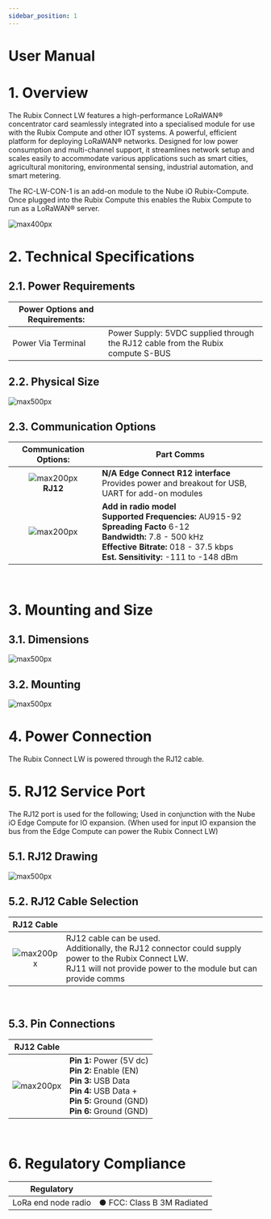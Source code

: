 ```yaml
---
sidebar_position: 1
---
```


# User Manual

# 1. Overview
The Rubix Connect LW features a high-performance LoRaWAN® concentrator card seamlessly integrated into a specialised module for use with the Rubix Compute and other IOT systems. 
A powerful, efficient platform for deploying LoRaWAN® networks. Designed for low power consumption and multi-channel support, it streamlines network setup and scales easily to accommodate various applications such as smart cities, agricultural monitoring, environmental sensing, industrial automation, and smart metering.

The RC-LW-CON-1 is an add-on module to the Nube iO Rubix-Compute. Once plugged into the Rubix Compute this enables the Rubix Compute to run as a LoRaWAN® server. 

![max400px](img/rc-lw.png)

# 2. Technical Specifications

## 2.1. Power Requirements 

| Power Options and Requirements: 	|                                                                                 	|
|---------------------------------	|---------------------------------------------------------------------------------	|
|        Power Via Terminal       	| Power Supply: 5VDC supplied through the RJ12 cable from the Rubix compute S-BUS 	|

## 2.2. Physical Size 

![max500px](img/rc-lw-dimensions.png)

## 2.3. Communication Options 

| Communication Options:                                     	| Part Comms                                                                                                                                                                                              	|
|:----------------------------------------------------------------:	|---------------------------------------------------------------------------------------------------------------------------------------------------------------------------------------------------------	|
| ![max200px](img\rc-lw-5.png)<br/>**RJ12** 	| **N/A Edge Connect R12 interface**<br/>  Provides power and breakout for USB, UART for add-on modules                                                                                                    	|
| ![max200px](img\LoRaWAN_Logo.png)         	| **Add in radio model**<br/>**Supported Frequencies:** AU915-92<br/>**Spreading Facto**  6-12<br/>**Bandwidth:** 7.8 - 500 kHz<br/>**Effective Bitrate:** 018 - 37.5 kbps<br/>**Est. Sensitivity:** -111 to -148 dBm 	|

<br/>

# 3. Mounting and Size

## 3.1. Dimensions

![max500px](img/rc-lw-dimensions2.png)

## 3.2. Mounting

![max500px](img/rc-lw-mount.png)

# 4. Power Connection

The Rubix Connect LW is powered through the RJ12 cable. 

# 5. RJ12 Service Port 

The RJ12 port is used for the following; 
Used in conjunction with the Nube iO Edge Compute for IO expansion. (When used for input IO expansion the bus from the Edge Compute can power the Rubix Connect LW) 

## 5.1. RJ12 Drawing

![max500px](img/rc-lw-4.png)

## 5.2. RJ12 Cable Selection 

| RJ12 Cable                                    	| |
|:----------------------------------------------------------------:	|---------------------------------------------------------------------------------------------------------------------------------------------------------------------------------------------------------	|
| ![max200px](img\rc-lw-5.png) 	| RJ12 cable can be used.<br/>Additionally, the RJ12 connector could supply power to the Rubix Connect LW.<br/>RJ11 will not provide power to the module but can provide comms|
<br/>

## 5.3. Pin Connections 

| RJ12 Cable                                    	| |
|:----------------------------------------------------------------:	|---------------------------------------------------------------------------------------------------------------------------------------------------------------------------------------------------------	|
| ![max200px](img\rc-lw-6.png) 	| **Pin 1:**    Power (5V dc)<br/>**Pin 2:**    Enable (EN)<br/>**Pin 3:**    USB Data<br/>**Pin 4:**    USB Data + <br/>**Pin 5:**    Ground (GND) <br/> **Pin 6:**    Ground (GND)|
<br/>

# 6. Regulatory Compliance

| Regulatory          	|                            	|
|---------------------	|----------------------------	|
| LoRa end node radio 	| ● FCC: Class B 3M Radiated 	|
<br/>